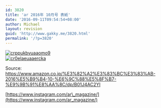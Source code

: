 ```yaml
---
id: 3820
title: 'ar 2016年 10月号 表紙'
date: '2016-09-11T09:54:54+08:00'
author: Michael
layout: revision
guid: 'http://www.gakky.me/3820.html'
permalink: '/?p=3820'
---
```


[![crppukbvuaaomo9](http://www.yui-aragaki.org/wp-content/uploads/2016/09/CrpPUkBVUAAoMO9.jpg)](http://www.yui-aragaki.org/wp-content/uploads/2016/09/CrpPUkBVUAAoMO9.jpg)  
[![cr0elaeuaaercka](http://www.yui-aragaki.org/wp-content/uploads/2016/09/Cr0ElaEUAAERcKA.jpg)](http://www.yui-aragaki.org/wp-content/uploads/2016/09/Cr0ElaEUAAERcKA.jpg)

Source: <https://www.amazon.co.jp/%E3%82%A2%E3%83%BC%E3%83%AB-2016%E5%B9%B4-10-%E6%9C%88%E5%8F%B7-%E9%9B%91%E8%AA%8C/dp/B01J4AC2YI>

[https://www.instagram.com/ar\_magazine/](https://www.instagram.com/ar_magazine/)